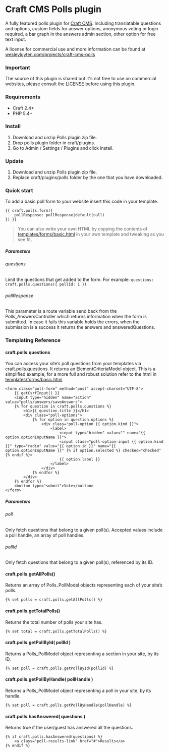 # Craft CMS Polls plugin

A fully featured polls plugin for [Craft CMS](https://craftcms.com/). Including translatable questions and options, custom fields for answer options, anonymous voting or login required, a bar graph in the answers admin section, other option for free text input.

A license for commercial use and more information can be found at [wesleyluyten.com/projects/craft-cms-polls](https://wesleyluyten.com/projects/craft-cms-polls)

### Important 
The source of this plugin is shared but it's not free to use on commercial websites, please consult the [LICENSE](LICENSE.md "Craft CMS Polls plugin license") before using this plugin.

### Requirements
- Craft 2.4+  
- PHP 5.4+  

### Install
1. Download and unzip Polls plugin zip file.  
2. Drop polls plugin folder in craft/plugins.  
3. Go to Admin / Settings / Plugins and click install.  

### Update
1. Download and unzip Polls plugin zip file.  
2. Replace craft/plugins/polls folder by the one that you have downloaded.  

### Quick start

To add a basic poll form to your website insert this code in your template.

``` twig
{{ craft.polls.form({ 
    pollResponse: pollResponse|default(null)
}) }}
```

> You can also write your own HTML by copying the contents of [templates/forms/basic.html](templates/forms/basic.html) in your own template and tweaking as you see fit.

##### Parameters

###### questions
Limit the questions that get added to the form. For example: `questions: craft.polls.questions({ pollId: 1 })`

###### pollResponse
This parameter is a route variable send back from the Polls_AnswersController which returns information when the form is submitted. In case it fails this variable holds the errors, when the submission is a success it returns the answers and answeredQuestions.


### Templating Reference

#### craft.polls.questions
You can access your site’s poll questions from your templates via craft.polls.questions. It returns an ElementCriteriaModel object. This is a simplified example, for a more full and robust solution refer to the html in [templates/forms/basic.html](templates/forms/basic.html)

``` twig
<form class="poll-form" method="post" accept-charset="UTF-8">
	{{ getCsrfInput() }}
	<input type="hidden" name="action" value="polls/answers/saveAnswers">
	{% for question in craft.polls.questions %}
		<h1>{{ question.title }}</h1>
		<div class="poll-options">
			{% for option in question.options %}
				<div class="poll-option {{ option.kind }}">
					<label>
						<input type="hidden" value="" name="{{ option.optionInputName }}"> 
						<input class="poll-option-input {{ option.kind }}" type="radio" value="{{ option.id }}" name="{{ option.optionInputName }}" {% if option.selected %} checked="checked"{% endif %}> 
						{{ option.label }}
					</label>
				</div>
			{% endfor %}
		</div>
	{% endfor %}
	<button type="submit">Vote</button>
</form>
```

##### Parameters

###### poll
Only fetch questions that belong to a given poll(s). Accepted values include a poll handle, an array of poll handles.

###### pollId
Only fetch questions that belong to a given poll(s), referenced by its ID.


#### craft.polls.getAllPolls()
Returns an array of Polls_PollModel objects representing each of your site’s polls.
``` twig
{% set polls = craft.polls.getAllPolls() %}
```

#### craft.polls.getTotalPolls()
Returns the total number of polls your site has.
``` twig
{% set total = craft.polls.getTotalPolls() %}
```

#### craft.polls.getPollById( pollId )
Returns a Polls_PollModel object representing a section in your site, by its ID.
``` twig
{% set poll = craft.polls.getPollById(pollId) %}
```

#### craft.polls.getPollByHandle( pollHandle )
Returns a Polls_PollModel object representing a poll in your site, by its handle.
``` twig
{% set poll = craft.polls.getPollByHandle(pollHandle) %}
```

#### craft.polls.hasAnswered( questions )
Returns true if the user/guest has answered all the questions.
``` twig
{% if craft.polls.hasAnswered(questions) %}
	<a class="poll-results-link" href="#">Results</a>
{% endif %}
```
